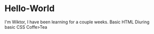 # Hello-World
I'm Wiktor, I have been learning for a couple weeks.
Basic HTML
Diuring basic CSS
Coffe>Tea

